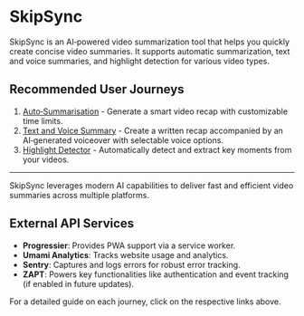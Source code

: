 # SkipSync

SkipSync is an AI‑powered video summarization tool that helps you quickly create concise video summaries. It supports automatic summarization, text and voice summaries, and highlight detection for various video types.

## Recommended User Journeys

1. [Auto‑Summarisation](docs/journeys/auto-summarisation.md) - Generate a smart video recap with customizable time limits.
2. [Text and Voice Summary](docs/journeys/text-and-voice-summary.md) - Create a written recap accompanied by an AI‑generated voiceover with selectable voice options.
3. [Highlight Detector](docs/journeys/highlight-detector.md) - Automatically detect and extract key moments from your videos.

---

SkipSync leverages modern AI capabilities to deliver fast and efficient video summaries across multiple platforms.

## External API Services

- **Progressier**: Provides PWA support via a service worker.
- **Umami Analytics**: Tracks website usage and analytics.
- **Sentry**: Captures and logs errors for robust error tracking.
- **ZAPT**: Powers key functionalities like authentication and event tracking (if enabled in future updates).

For a detailed guide on each journey, click on the respective links above.